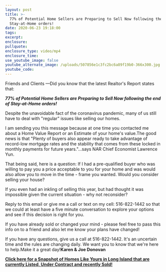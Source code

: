 ```yaml
---
layout: post
title: >-
  77% of Potential Home Sellers are Preparing to Sell Now following the end of
  Stay-at-Home orders!
date: 2020-06-23 19:18:00
tags:
excerpt:
enclosure:
pullquote:
enclosure_type: video/mp4
enclosure_time:
use_youtube_image: false
youtube_alternate_image: /uploads/507856e1c3fc2bc6a89f19b0-366x300.jpg
youtube_code:
---
```


Friends and Clients —Did you know that the latest Realtor's Report states that:

***77% of Potential Home Sellers are Preparing to Sell Now following the end of Stay-at-Home orders\!***

Despite the unavoidable fact of the coronavirus pandemic, many of us still have to deal with "regular" issues like selling our homes.

I am sending you this message because at one time you contacted me about a Home Value Report or an Estimate of your home's value.The good news is that "Plenty of buyers also appear ready to take advantage of record-low mortgage rates and the stability that comes from these locked in monthly payments for future years."…says NAR Chief Economist Lawrence Yun.

That being said, here is a question: If I had a pre-qualified buyer who was willing to pay you a price acceptable to you for your home and was would also allow you to move in the time - frame you wanted. Would you consider selling your house?

If you even had an inkling of selling this year, but had thought it was impossible given the current situation - why not reconsider?&nbsp;

Reply to this email or give me a call or text on my cell: 516-822-1442 so that we could at least have a five minute conversation to explore your options and see if this decision is right for you.

If you have already sold or changed your mind - please feel free to pass this info on to a friend and also let me know your plans have changed\!

If you have any questions, give us a call at 516-822-1442. It's an uncertain time and the rules are changing daily. We want you to know that we're here to help.Make it a great day\!**Karen & Joe Donovan**

[**Click here for a Snapshot of Homes Like Yours in Long Island that are currently Listed, Under Contract and recently Sold\!**](http://www.nymarketsnapshot.com/)